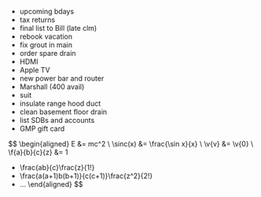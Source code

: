 - upcoming bdays
- tax returns
- final list to Bill (late clm)
- rebook vacation
- fix grout in main
- order spare drain
- HDMI
- Apple TV
- new power bar and router
- Marshall (400 avail)
- suit
- insulate range hood duct
- clean basement floor drain
- list SDBs and accounts
- GMP gift card

<script type="text/javascript"
  src="https://cdnjs.cloudflare.com/ajax/libs/mathjax/2.7.5/latest.js?config=TeX-MML-AM_CHTML"
  onload="configMathJax()">
</script>

$$
\begin{aligned}
  E &= mc^2
  \\
  \sinc(x) &= \frac{\sin x}{x}
  \\
  \v{v} &= \v{0}
  \\
  \f{a}{b}{c}{z}
  &=
  1
  + \frac{ab}{c}\frac{z}{1!}
  + \frac{a(a+1)b(b+1)}{c(c+1)}\frac{z^2}{2!}
  + ...
\end{aligned}
$$

<script type="text/javascript">
  function configMathJax() {
    MathJax.Hub.Config({
      TeX: {
        Macros: {
          sinc: "\\operatorname{sinc}"
        }
      }
    });
  }
</script>
